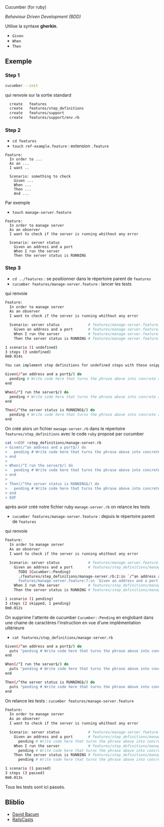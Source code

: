 Cucumber (for ruby)

_Behaviour Driven Development (BDD)_

Utilise la syntaxe **gherkin**.

- `Given`
- `When`
- `Then`

## Exemple

### Step 1

```bash
cucumber --init
```
qui renvoie sur la sortie standard

```bash
  create   features
  create   features/step_definitions
  create   features/support
  create   features/support/env.rb
```

### Step 2
- `cd features`
- `touch ref-example.feature` : extension `.feature`

```gherkin
Feature:
  In order to ...
  As an ...
  I want ..

  Scenario: something to check
    Given ...
    When ...
    Then ...
    And ...
```

Par exemple

- `touch manage-server.feature`

```cucumber
Feature:
  In order to manage server
  As an observer
  I want to check if the server is running whithout any error

  Scenario: server status
    Given an address and a port
    When I run the server
    Then the server status is RUNNING
```

### Step 3

- `cd ../features` : se positionner dans le répertoire parent de `features`
- `cucumber features/manage-server.feature` : lancer les tests

qui renvoie

```bash
Feature:
  In order to manage server
  As an observer
  I want to check if the server is running whithout any error

  Scenario: server status             # features/manage-server.feature:6
    Given an address and a port       # features/manage-server.feature:7
    When I run the server             # features/manage-server.feature:8
    Then the server status is RUNNING # features/manage-server.feature:9

1 scenario (1 undefined)
3 steps (3 undefined)
0m0.014s

You can implement step definitions for undefined steps with these snippets:

Given(/^an address and a port$/) do
  pending # Write code here that turns the phrase above into concrete actions
end

When(/^I run the server$/) do
  pending # Write code here that turns the phrase above into concrete actions
end

Then(/^the server status is RUNNING$/) do
  pending # Write code here that turns the phrase above into concrete actions
end
```

On créé alors un fichier `manage-server.rb` dans le répertoire `features/step_definitions` avec le code `ruby` proposé par cucumber

```bash
cat <<EOF >step_definitions/manage-server.rb
> Given(/^an address and a port$/) do
>   pending # Write code here that turns the phrase above into concrete actions
> end
>
> When(/^I run the server$/) do
>   pending # Write code here that turns the phrase above into concrete actions
> end
>
> Then(/^the server status is RUNNING$/) do
>   pending # Write code here that turns the phrase above into concrete actions
> end
> EOF
```

après avoir créé notre fichier ruby `manage-server.rb` on relance les tests

- `cucumber features/manage-server.feature` : depuis le répertoire parent de `features`

qui renvoie

```bash
Feature: 
  In order to manage server
  As an observer
  I want to check if the server is running whithout any error

  Scenario: server status             # features/manage-server.feature:6
    Given an address and a port       # features/step_definitions/manage-server.rb:1
      TODO (Cucumber::Pending)
      ./features/step_definitions/manage-server.rb:2:in `/^an address and a port$/'
      features/manage-server.feature:7:in `Given an address and a port'
    When I run the server             # features/step_definitions/manage-server.rb:5
    Then the server status is RUNNING # features/step_definitions/manage-server.rb:9

1 scenario (1 pending)
3 steps (2 skipped, 1 pending)
0m0.012s
```

On supprime l'attente de cucumber `Cucumber::Pending` en englobant dans une chaine de caractères l'instruction en vue d'une implémentation ultèrieure

- `cat features/step_definitions/manage-server.rb`

```bash
Given(/^an address and a port$/) do
  puts "pending # Write code here that turns the phrase above into concrete actions"
end

When(/^I run the server$/) do
  puts "pending # Write code here that turns the phrase above into concrete actions"
end

Then(/^the server status is RUNNING$/) do
  puts "pending # Write code here that turns the phrase above into concrete actions"
end
```

On relance les tests : `cucumber features/manage-server.feature`

```bash
Feature:
  In order to manage server
  As an observer
  I want to check if the server is running whithout any error

  Scenario: server status             # features/manage-server.feature:6
    Given an address and a port       # features/step_definitions/manage-server.rb:1
      pending # Write code here that turns the phrase above into concrete actions
    When I run the server             # features/step_definitions/manage-server.rb:5
      pending # Write code here that turns the phrase above into concrete actions
    Then the server status is RUNNING # features/step_definitions/manage-server.rb:9
      pending # Write code here that turns the phrase above into concrete actions

1 scenario (1 passed)
3 steps (3 passed)
0m0.013s
```

Tous les tests sont ici passés.

## Bliblio

- [David Bacum](https://www.youtube.com/watch?v=jcufT1xVhGA)
- [RailsCasts](https://www.youtube.com/watch?v=hHqBcBbaRa4)
